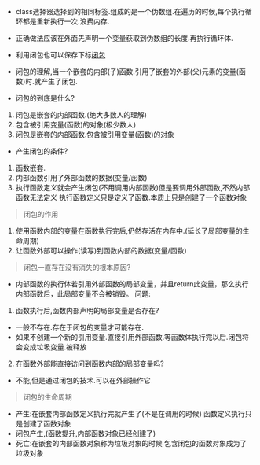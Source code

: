 + class选择器选择到的相同标签.组成的是一个伪数组.在遍历的时候,每个执行循环都是重新执行一次.浪费内存.
+ 正确做法应该在外面先声明一个变量获取到伪数组的长度.再执行循环体.

+ 利用闭包也可以保存下标[闭包](../img/闭包-1.png)
+ 闭包的理解,当一个嵌套的内部(子)函数.引用了嵌套的外部(父)元素的变量(函数)时.就产生了闭包.
+ 闭包的到底是什么?
1. 闭包是嵌套的内部函数.(绝大多数人的理解)
2. 包含被引用变量(函数)的对象(极少数人)
3. 闭包是嵌套的内部函数.包含被引用变量(函数)的对象
+ 产生闭包的条件?
1. 函数嵌套.
2. 内部函数引用了外部函数的数据(变量/函数)
3. 执行函数定义就会产生闭包(不用调用内部函数)但是要调用外部函数,不然内部函数无法定义  执行函数定义只是定义了函数.本质上只是创建了一个函数对象

>闭包的作用
1. 使用函数内部的变量在函数执行完后,仍然存活在内存中.(延长了局部变量的生命周期)
2. 让函数外部可以操作(读写)到函数内部的数据(变量/函数)

> 闭包一直存在没有消失的根本原因?
+ 内部函数的执行体若引用外部函数的局部变量，并且return此变量，那么执行内部函数后，此局部变量不会被销毁。
问题:
1. 函数执行后,函数内部声明的局部变量是否存在?
+ 一般不存在.存在于闭包的变量才可能存在.
+ 如果不创建一个新的引用变量.直接引用外部函数.等函数体执行完以后.闭包将会变成垃圾变量.被释放
2. 在函数外部能直接访问到函数内部的局部变量吗?
+ 不能,但是通过闭包的技术.可以在外部操作它

>闭包的生命周期
+ 产生:在嵌套内部函数定义执行完就产生了(不是在调用的时候) 函数定义执行只是创建了函数对象
+ 闭包产生,(函数提升,内部函数对象已经创建了)
+ 死亡:在嵌套的内部函数对象称为垃圾对象的时候 包含闭包的函数对象成为了垃圾对象
